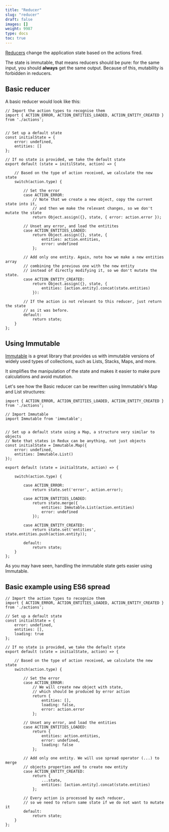 ```yaml
---
title: "Reducer"
slug: "reducer"
draft: false
images: []
weight: 9987
type: docs
toc: true
---
```


[Reducers][1] change the application state based on the actions fired. 

The state is immutable, that means reducers should be pure: for the same input, you should **always** get the same output. Because of this, mutability is forbidden in reducers.


  [1]: http://redux.js.org/docs/basics/Reducers.html

## Basic reducer
A basic reducer would look like this:

    // Import the action types to recognise them
    import { ACTION_ERROR, ACTION_ENTITIES_LOADED, ACTION_ENTITY_CREATED } from './actions';


    // Set up a default state
    const initialState = {
        error: undefined,
        entities: []
    };

    // If no state is provided, we take the default state
    export default (state = initilState, action) => {

        // Based on the type of action received, we calculate the new state
        switch(action.type) {

            // Set the error
            case ACTION_ERROR:
                // Note that we create a new object, copy the current state into it,
                // and then we make the relevant changes, so we don't mutate the state
                return Object.assign({}, state, { error: action.error });

            // Unset any error, and load the entitites
            case ACTION_ENTITIES_LOADED:
                return Object.assign({}, state, { 
                    entities: action.entities,
                    error: undefined
                };
            
            // Add only one entity. Again, note how we make a new entities array
            // combining the previous one with the new entity
            // instead of directly modifying it, so we don't mutate the state.
            case ACTION_ENTITY_CREATED:
                return Object.assign({}, state, {
                    entities: [action.entity].concat(state.entities)
                }):

            // If the action is not relevant to this reducer, just return the state
            // as it was before.
            default:
                return state;
        }
    };

## Using Immutable
[Immutable][1] is a great library that provides us with immutable versions of widely used types of collections, such as Lists, Stacks, Maps, and more.

It simplifies the manipulation of the state and makes it easier to make pure calculations and avoid mutation.

Let's see how the Basic reducer can be rewritten using Immutable's Map and List structures:

    import { ACTION_ERROR, ACTION_ENTITIES_LOADED, ACTION_ENTITY_CREATED } from './actions';
    
    // Import Immutable
    import Immutable from 'immutable';
    
    
    // Set up a default state using a Map, a structure very similar to objects
    // Note that states in Redux can be anything, not just objects
    const initialState = Immutable.Map({
        error: undefined,
        entities: Immutable.List()
    });

    export default (state = initialState, action) => {

        switch(action.type) {
    
            case ACTION_ERROR:
                return state.set('error', action.error);
    
            case ACTION_ENTITIES_LOADED:
                return state.merge({
                    entities: Immutable.List(action.entities)
                    error: undefined
                });
            
            case ACTION_ENTITY_CREATED:
                return state.set('entities', state.entities.push(action.entity));

            default:
                return state;
        }
    };

As you may have seen, handling the immutable state gets easier using Immutable.


  [1]: https://facebook.github.io/immutable-js/

## Basic example using ES6 spread
    // Import the action types to recognize them
    import { ACTION_ERROR, ACTION_ENTITIES_LOADED, ACTION_ENTITY_CREATED } from './actions';

    // Set up a default state
    const initialState = {
        error: undefined,
        entities: [],
        loading: true
    };

    // If no state is provided, we take the default state
    export default (state = initialState, action) => {

        // Based on the type of action received, we calculate the new state
        switch(action.type) {
    
            // Set the error
            case ACTION_ERROR:
                // We will create new object with state,
                // which should be produced by error action
                return { 
                    entities: [],
                    loading: false,
                    error: action.error
                };
    
            // Unset any error, and load the entities
            case ACTION_ENTITIES_LOADED:
                return {
                    entities: action.entities,
                    error: undefined,
                    loading: false
                };
            
            // Add only one entity. We will use spread operator (...) to merge
            // objects properties and to create new entity
            case ACTION_ENTITY_CREATED:
                return {
                    ...state,
                    entities: [action.entity].concat(state.entities)
                };
    
            // Every action is processed by each reducer,
            // so we need to return same state if we do not want to mutate it
            default:
                return state;
        }
    };


